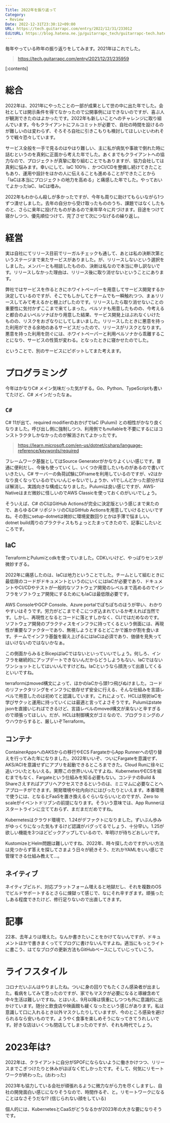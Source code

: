 ```yaml
---
Title: 2022年を振り返って
Category:
- Review
Date: 2022-12-31T23:30:12+09:00
URL: https://tech.guitarrapc.com/entry/2022/12/31/233012
EditURL: https://blog.hatena.ne.jp/guitarrapc_tech/guitarrapc-tech.hatenablog.com/atom/entry/4207112889949967032
---
```


毎年やっている昨年の振り返りをしてみます。2021年はこれでした。

> https://tech.guitarrapc.com/entry/2021/12/31/235959

[:contents]

# 総合

2022年は、2021年にやったことの一部が成果として世の中に出た年でした。会社としては開示条件を得てなかったので公開事例にはできないのですが、喜ぶ人が観測できたのはよかったです。2022年も新しいことへのチャレンジに取り組んでいます。今もクライアントにフルコミットが必要で、自社の時間を設けるのが難しいのは変わらず、そろそろ自社に引きこもりも検討してほしいといわれそうで戦々恐々しています。

サービス全般を一手で見るのはやはり難しい、主に私が病気や事故で倒れた時に詰むというのを真剣に正面から考えた年でした。あくまでもクライアントへの協力なので、プロジェクトが真摯に取り組むことでもありますが、協力会社しては真剣に悩みます。幸いにして、IaC 100％ 、かつCI/CDを整備し続けてきたこともあり、運用や設計をほかの人に伝えることも進めることができたことから「IaCは本当にプロジェクトの地力を高める」と痛感した年でした。やっておいてよかったIaC、IaCは嗜み。

2022年もわからん殺しが多かったですが、今年も周りに助けてもらいながら1つずつ潰せしました。去年の自分から受け取ったもののうち、課題ではなくしたものと、さらに来年に投げたものがあるので来年早々に片づけます。目途をつけて寝かしつつ、優先順位つけて、完了させて次につなげるの繰り返し。

# 経営

実は自社にてリリース目前でリーガルチェックも通して、あとは私の決断次第というステージまで来たサービスがありました。が、リリースしないという選択をしました。メンバーとも相談したものの、決断は私なので本当に申し訳ないです。リリースしなかった理由は、リリース後に取り消せないということにあります。

弊社ではサービスを作るときにホワイトペーパーを用意してサービス開発するか決定しているのですが、そこでもしかしてとチームでも一瞬触れつつ、まぁリリースしてみて考えるかと棚上げしたのです。リリースしたら取り消せないことの重要性に気付かずここまで来てしまった。ペルソナも用意したものの、今考えると都合のよいペルソナばかり用意した結果、サービス開発上はぶれなくいけたものの、リスクをおざなりにしてしまいました。リリースしたときに悪意を持った利用ができる余地のあるサービスだったので、リリースがリスクとなります。悪意を持った利用を防ぐには、ホワイトペーパーと利用ペルソナから乖離することになり、サービスの性質が変わる。となったときに寝かせたのでした。

ということで、別のサービスにピボットしてまた考えます。

# プログラミング

今年はかなりC# メイン気味だった気がする。Go、Python、TypeScriptも書いてたけど、C# メインだったなぁ。

## `C#`

C# 11が出て、required modifierのおかげでIaC (Pulumi) との相性がかなり良くなりました。呼び出し側に強制しつつ、利用側でもnullableを不要にするにはコンストラクタしかなかったのが解消されてよかったです。

> https://learn.microsoft.com/en-us/dotnet/csharp/language-reference/keywords/required

フレームワーク基盤としてはSource Generatorがかなりよくいい感じです。普通に便利だし、今後も使っていくし、いくつか用意したいものがあるので書いていきたい。C# サーバーの負荷試験にDFrameを利用しているのですが、v2はかなり良くなっているのでいいんじゃないでしょうか、v1でしんどかった部分がほぼ解消し、実践向きな構成になりました。Pulumiは良い感じですが、AWS-Nativeはまだ微妙に怪しいのでAWS Classicを使っておくのがいいでしょう。

そういえば、C# のCIはGitHub Actionsが完全に決定版という感じまで来たので、あらゆるC# リポジトリのCIはGitHub Actionsを用意していけるといいですね。その割にsetup-dotnetは微妙に環境変数回りとかは手薄で悩ましい。dotnet build周りのプラクティスもちょっとたまってきたので、記事にしたいところです。

## IaC

TerraformとPulumiとcdkを使っていました。CDKいいけど、やっぱりセンスが微妙すぎる。

2022年に痛感したのは、IaCは地力ということでした。チームとして組むときに最低限のコードがドキュメントというのにいくにはIaCが必要であり、ドキュメントやCI/CDやテストが一般的なソフトウェア開発のレベルまで高めるのでインフラをソフトウェア開発にするためにもIaCは最低限必要です。

AWS ConsoleやGCP Console、Azure portalでぽちぽちのほうが早い、わかりやすいはそうです。労力がどこまでそこにつぎ込まれているか考えれば当然です。しかし、再現性となるとコードに落とすしかなく、CLIではだめなのです。ソフトウェア開発のプラクティスをインフラに持ってくるという側面には、再現性が重要なファクターであり、無視しようとするとどこかで誰かが割を食います。チームでインフラ基盤を鍛え上げるにはIaCは必須であり、価値を見失ってはいけないのではないかなぁ。

この側面からみるとBicepはIaCではないといっていいでしょう。何しろ、インフラを継続的にアップデートできないんだからどうしようもない、IaCではないワンショットとしてはいいんですけどね。IaCというなら顔洗って出直してくるといいですね。

terraformはmoved構文によって、ほかのIaCから頭1つ飛びぬけました。コードのリファクタリングをインフラに依存せず安全に行える、そんな仕組みを言語レベルで用意したのは初めてと認識しています。これによって、HCLは現状IaCを学びサクッと運用に持っていくには最適と言ってよさそうです。Pulumiはstate jsonを直接いじればできるけど、言語レベルのmoved構文が来ないと辛すぎるので頑張ってほしい。だが、HCLは制御構文がゴミなので、プログラミングのノウハウからすると、厳しいぞTerraform。

## コンテナ

ContainerAppsへのAKSからの移行やECS FargateからApp Runnerへの切り替えを行ってみた年になりました。2022年いいぞ、ついにFargateを意識せず、AKS/ACIを意識せずにアプリを起動できるところまできた。Cloud Runに徐々に追いついたともいえる。実際この世界いいんですよね、KubernetesやECSを組むまでもなく、Fargateという仕組みを知る必要もない。コンテナのBuild & Shareさえすればアプリへアクセスできるというのは、ミニマムに必要なことへアプローチができます。開発環境や社内向けにはぴったりといえます。本番環境で使うには、となるとFaaSを置き換えるぐらいならいいとのですが、Zero to scaleがイベントドリブンの前提になります。そういう意味では、App Runnerはスタートラインに立てておらず、まだまだだめですね。

Kubernetesはクラウド環境で、1.24がデファクトになりました。ずいぶん歩みがゆっくりになった気もするけど認識がバグってるでしょう、十分早い。1.25が欲しい機能を3つほどピックアップしているので、年明けが待ちどおしいです。

KustomizeとHelm問題は難しいですね、2022年、時々探したのですがいい方法は見つからず答えを探してさまよう日々が続きそう、だれかYAMLをいい感じで管理できる仕組み教えて...。

## ネイティブ

ネイティブビルド、対応プラットフォーム増えると地獄だし、それを複数のOSでビルドサポートするとさらに煉獄って感じで、なにそれ辛すぎます。頑張ったしある程度できたけど、修行足りないので出直してきます。

# 記事

22本、去年よりは増えた。なんか書きたいことをかけてないんですが、ドキュメントほかで書きまくっててブログに書けないんですよね。適当にもっとライトに書こう、はてなブログの更新方法もGitHubベースにしていじっていこう。

# ライフスタイル

コロナだいぶんはやりましたね。ついに身の回りでもたくさん感染者が出ました。看病をしてみて思ったのですが、家でもマスクが必要になると導線含めて中々生活は難しいですね。とはいえ、9月以降は慎重にしつつも外に意識的に出かけています。随分と飲食店や映画館も緩くなったという感じがあります。私は意識して口に入れるとき以外マスクしたりしていますが、今のところ感染を避けられるなら安いものです。ようやく食事を楽しめそうになってきてうれしいです。好きな店はいくつも閉店してしまったのですが、それも時代でしょう。

# 2023年は?

2022年は、クライアントに自分がSPOFにならないように働きかけつつ、リリースまでこぎつけたりと休みがほぼなく忙しかったです。そして、何気にリモートワークが終わった。(おわった)

2023年も協力している会社が頑張れるように微力ながら力を尽くしますし、自社の開発面白い感じになりそうなので、時間作るぞ、と。リモートワークになることはなさそうだな!? (信じられない顔をしている)

個人的には、KubernetesとCaaSがどうなるかが2023年の大きな要になりそうです。
